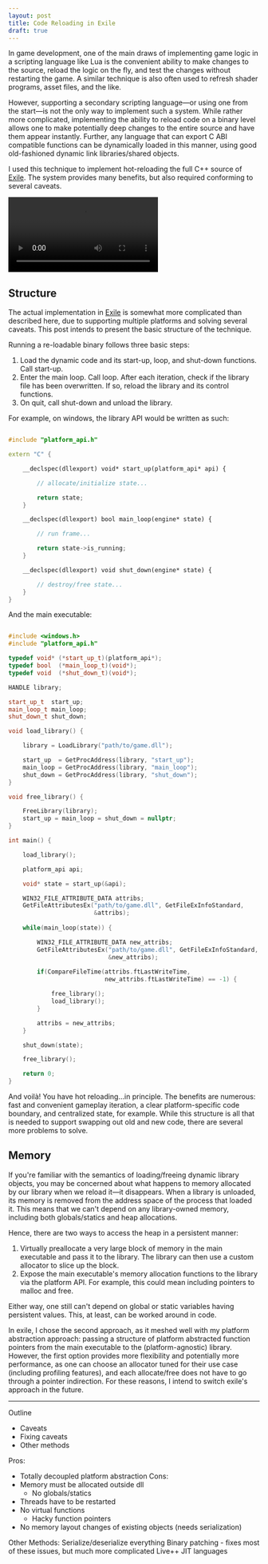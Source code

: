 ```yaml
---
layout: post
title: Code Reloading in Exile
draft: true
---
```


In game development, one of the main draws of implementing game logic in a scripting language like Lua is the convenient ability to make changes to the source, reload the logic on the fly, and test the changes without restarting the game. A similar technique is also often used to refresh shader programs, asset files, and the like. 

However, supporting a secondary scripting language&mdash;or using one from the start&mdash;is not the only way to implement such a system. While rather more complicated, implementing the ability to reload code on a binary level allows one to make potentially deep changes to the entire source and have them appear instantly. Further, any language that can export C ABI compatible functions can be dynamically loaded in this manner, using good old-fashioned dynamic link libraries/shared objects. 

I used this technique to implement hot-reloading the full C++ source of [Exile](https://github.com/TheNumbat/exile). The system provides many benefits, but also required conforming to several caveats.

<video src="../assets/reload.mp4" preload autoplay loop style="max-width: 960px; margin: 0 auto;"></video>

## Structure

The actual implementation in [Exile](https://github.com/TheNumbat/exile) is somewhat more complicated than described here, due to supporting multiple platforms and solving several caveats. This post intends to present the basic structure of the technique.

Running a re-loadable binary follows three basic steps:
1. Load the dynamic code and its start-up, loop, and shut-down functions. Call start-up.
2. Enter the main loop. Call loop. After each iteration, check if the library file has been overwritten. If so, reload the library and its control functions.
3. On quit, call shut-down and unload the library.

For example, on windows, the library API would be written as such:

```c++

#include "platform_api.h"

extern "C" {

    __declspec(dllexport) void* start_up(platform_api* api) {

        // allocate/initialize state...

        return state;
    }

    __declspec(dllexport) bool main_loop(engine* state) {

        // run frame...

        return state->is_running;
    }

    __declspec(dllexport) void shut_down(engine* state) {

        // destroy/free state...
    }
}
```

And the main executable:

```c++

#include <windows.h>
#include "platform_api.h"

typedef void* (*start_up_t)(platform_api*);
typedef bool  (*main_loop_t)(void*);
typedef void  (*shut_down_t)(void*);

HANDLE library;

start_up_t  start_up;
main_loop_t main_loop;
shut_down_t shut_down;

void load_library() {

    library = LoadLibrary("path/to/game.dll");

    start_up  = GetProcAddress(library, "start_up");
    main_loop = GetProcAddress(library, "main_loop");
    shut_down = GetProcAddress(library, "shut_down");
}

void free_library() {

    FreeLibrary(library);
    start_up = main_loop = shut_down = nullptr;
}

int main() {

    load_library();

    platform_api api;

    void* state = start_up(&api);

    WIN32_FILE_ATTRIBUTE_DATA attribs;
    GetFileAttributesEx("path/to/game.dll", GetFileExInfoStandard,
                        &attribs);
    
    while(main_loop(state)) {

        WIN32_FILE_ATTRIBUTE_DATA new_attribs;
        GetFileAttributesEx("path/to/game.dll", GetFileExInfoStandard,
                            &new_attribs);
        
        if(CompareFileTime(attribs.ftLastWriteTime, 
                           new_attribs.ftLastWriteTime) == -1) {

            free_library();
            load_library();
        }

        attribs = new_attribs;
    }

    shut_down(state);

    free_library();

    return 0;
}
```

And voilà! You have hot reloading...in principle. The benefits are numerous: fast and convenient gameplay iteration, a clear platform-specific code boundary, and centralized state, for example. While this structure is all that is needed to support swapping out old and new code, there are several more problems to solve.

## Memory

If you're familiar with the semantics of loading/freeing dynamic library objects, you may be concerned about what happens to memory allocated by our library when we reload it&mdash;it disappears. When a library is unloaded, its memory is removed from the address space of the process that loaded it. This means that we can't depend on any library-owned memory, including both globals/statics and heap allocations.

Hence, there are two ways to access the heap in a persistent manner:
1. Virtually preallocate a very large block of memory in the main executable and pass it to the library. The library can then use a custom allocator to slice up the block.
2. Expose the main executable's memory allocation functions to the library via the platform API. For example, this could mean including pointers to malloc and free.

Either way, one still can't depend on global or static variables having persistent values. This, at least, can be worked around in code.

In exile, I chose the second approach, as it meshed well with my platform abstraction approach: passing a structure of platform abstracted function pointers from the main executable to the (platform-agnostic) library. However, the first option provides more flexibility and potentially more performance, as one can choose an allocator tuned for their use case (including profiling features), and each allocate/free does not have to go through a pointer indirection. For these reasons, I intend to switch exile's approach in the future.

---

Outline
- Caveats
- Fixing caveats
- Other methods

Pros:
- Totally decoupled platform abstraction
Cons:
- Memory must be allocated outside dll
    - No globals/statics
- Threads have to be restarted
- No virtual functions
    - Hacky function pointers
- No memory layout changes of existing objects (needs serialization)

Other Methods:
    Serialize/deserialize everything
    Binary patching - fixes most of these issues, but much more complicated Live++
    JIT languages
